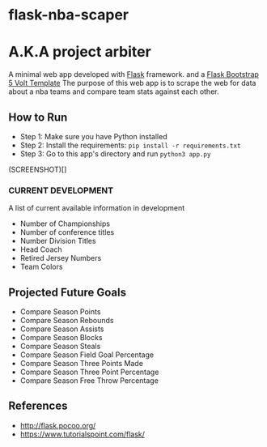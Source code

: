 # flask-nba-scaper
# A.K.A project arbiter

A minimal web app developed with [Flask](http://flask.pocoo.org/) framework.
and a [Flask Bootstrap 5 Volt Template](https://appseed.us/admin-dashboards/flask-dashboard-volt)
The purpose of this web app is to scrape the web for data about a nba teams and compare team stats against each other.


## How to Run
- Step 1: Make sure you have Python installed
- Step 2: Install the requirements: `pip install -r requirements.txt`
- Step 3: Go to this app's directory and run `python3 app.py`

(SCREENSHOT)[]


### CURRENT DEVELOPMENT
A list of current available information in development
- Number of Championships
- Number of conference titles
- Number Division Titles
- Head Coach
- Retired Jersey Numbers
- Team Colors

## Projected Future Goals
- Compare Season Points
- Compare Season Rebounds
- Compare Season Assists
- Compare Season Blocks
- Compare Season Steals
- Compare Season Field Goal Percentage
- Compare Season Three Points Made
- Compare Season Three Point Percentage
- Compare Season Free Throw Percentage


## References
- http://flask.pocoo.org/
- https://www.tutorialspoint.com/flask/
